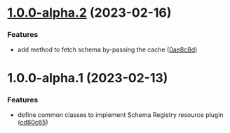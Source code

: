# [1.0.0-alpha.2](https://github.com/gravitee-io/gravitee-resource-schema-registry-provider-api/compare/1.0.0-alpha.1...1.0.0-alpha.2) (2023-02-16)


### Features

* add method to fetch schema by-passing the cache ([0ae8c8d](https://github.com/gravitee-io/gravitee-resource-schema-registry-provider-api/commit/0ae8c8d74a9031b18a3f1bd270eba35ad89892c3))

# 1.0.0-alpha.1 (2023-02-13)


### Features

* define common classes to implement Schema Registry resource plugin ([cd80c65](https://github.com/gravitee-io/gravitee-resource-schema-registry-provider-api/commit/cd80c650a2daef076deaeeefeffd8d456ac14f08))
